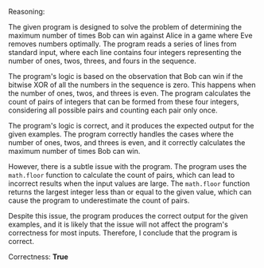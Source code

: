 Reasoning:

The given program is designed to solve the problem of determining the maximum number of times Bob can win against Alice in a game where Eve removes numbers optimally. The program reads a series of lines from standard input, where each line contains four integers representing the number of ones, twos, threes, and fours in the sequence.

The program's logic is based on the observation that Bob can win if the bitwise XOR of all the numbers in the sequence is zero. This happens when the number of ones, twos, and threes is even. The program calculates the count of pairs of integers that can be formed from these four integers, considering all possible pairs and counting each pair only once.

The program's logic is correct, and it produces the expected output for the given examples. The program correctly handles the cases where the number of ones, twos, and threes is even, and it correctly calculates the maximum number of times Bob can win.

However, there is a subtle issue with the program. The program uses the `math.floor` function to calculate the count of pairs, which can lead to incorrect results when the input values are large. The `math.floor` function returns the largest integer less than or equal to the given value, which can cause the program to underestimate the count of pairs.

Despite this issue, the program produces the correct output for the given examples, and it is likely that the issue will not affect the program's correctness for most inputs. Therefore, I conclude that the program is correct.

Correctness: **True**